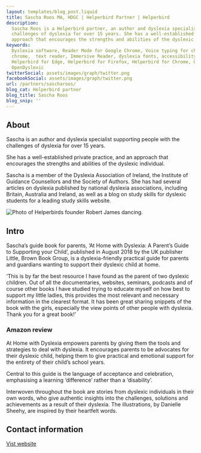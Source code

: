 ```yaml
---
layout: templates/blog_post.liquid
title: Sascha Roos MA, HDGC | Helperbird Partner | Helperbird
description:
  Sascha Roos is a Helperbird partner, an author and dyslexia specialist supporting people with the
  challenges of dyslexia for over 15 years. She has a well-established private practice, and an
  approach that encourages the strengths and abilities of the dyslexic individual.
keywords:
  Dyslexia software, Reader Mode for Google Chrome, Voice typing for chrome, Text to speech for
  chrome,  text reader, Immersive Reader, dyslexia fonts, accessibility software, dyslexia software,
  Helperbird for Edge, Helperbird for Firefox, Helperbird for Chrome, Opendyslexic for Chrome,
  OpenDyslexic
twitterSocial: assets/images/graph/twitter.png
facebookSocial: assets/images/graph/twitter.png
url: /partners/sascharoos/
blog_cat: Helperbird partner
blog_title: Sascha Roos
blog_snip: ''
---
```


## About

Sascha is an author and dyslexia specialist supporting people with the challenges of dyslexia for over 15 years.

She has a well-established private practice, and an approach that encourages the strengths and abilities of the dyslexic individual.

Sascha is a member of the Dyslexia Association of Ireland, the Institute of Guidance Counsellors and the Society of Authors. She has had several articles on dyslexia published by national dyslexia associations, including Britain, Australia and Ireland, as well as a blog on study skills for dyslexic students for a leading study skills website.

![Photo of Helperbirds founder Robert James dancing.](/assets/images/partners/sasha.jpg)


## Intro


Sascha’s guide book for parents, ‘At Home with Dyslexia: A Parent’s Guide to Supporting your Child’, published in August 2018 by the UK publisher Little, Brown Book Group, is a dyslexia-friendly practical guide for parents and guardians wanting to support their dyslexic child at home.


‘This is by far the best resource I have found as the parent of two dyslexic children. Out of all the documentaries, websites, seminars, podcasts and of course other books I have studied trying to educate myself on how best to support my little ladies, this provides the most relevant and necessary information in the clearest format. It has been great sharing snippets of the book with the girls, especially the view points of other people with dyslexia. Thank you for a great book!’

### Amazon review

At Home with Dyslexia empowers parents by giving them the tools and strategies to deal with dyslexia. It encourages parents to be advocates for their dyslexic child, helping them to give practical and emotional support for the entirety of their child’s school years.

Central to this guide is the language of acceptance and celebration, emphasising a learning ‘difference’ rather than a ‘disability’. 

Interwoven throughout the book are stories from dyslexic individuals in their own words, who give authentic insights into the challenges, solutions and achievements as a result of their dyslexia. The illustrations, by Danielle Sheehy, are inspired by their heartfelt words.

## Contact information

[Vist website](https://dyslexiasupport.ie/about/)


